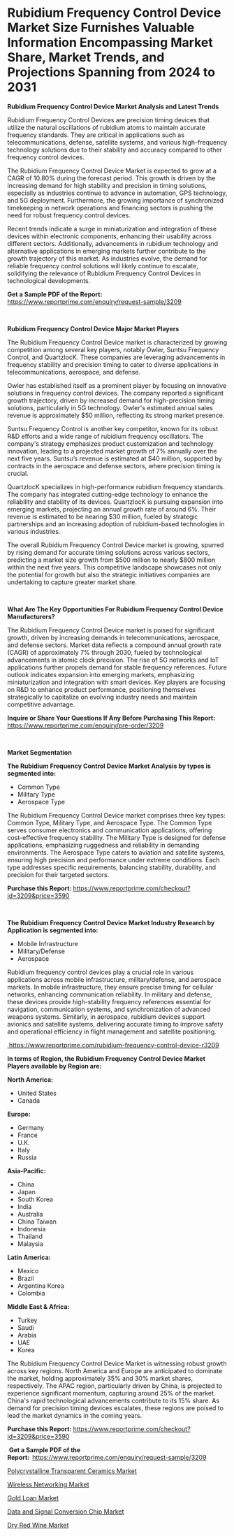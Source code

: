 <p><h1>Rubidium Frequency Control Device Market Size Furnishes Valuable Information Encompassing Market Share, Market Trends, and Projections Spanning from 2024 to 2031</h1></p><p><strong>Rubidium Frequency Control Device Market Analysis and Latest Trends</strong></p>
<p><p>Rubidium Frequency Control Devices are precision timing devices that utilize the natural oscillations of rubidium atoms to maintain accurate frequency standards. They are critical in applications such as telecommunications, defense, satellite systems, and various high-frequency technology solutions due to their stability and accuracy compared to other frequency control devices.</p><p>The Rubidium Frequency Control Device Market is expected to grow at a CAGR of 10.80% during the forecast period. This growth is driven by the increasing demand for high stability and precision in timing solutions, especially as industries continue to advance in automation, GPS technology, and 5G deployment. Furthermore, the growing importance of synchronized timekeeping in network operations and financing sectors is pushing the need for robust frequency control devices.</p><p>Recent trends indicate a surge in miniaturization and integration of these devices within electronic components, enhancing their usability across different sectors. Additionally, advancements in rubidium technology and alternative applications in emerging markets further contribute to the growth trajectory of this market. As industries evolve, the demand for reliable frequency control solutions will likely continue to escalate, solidifying the relevance of Rubidium Frequency Control Devices in technological developments.</p></p>
<p><strong>Get a Sample PDF of the Report:&nbsp;</strong> <a href="https://www.reportprime.com/enquiry/request-sample/3209?utm_campaign=12&utm_medium=2&utm_source=Github&utm_content=ia&utm_term=15112024&utm_id=rubidium-frequency-control-device">https://www.reportprime.com/enquiry/request-sample/3209</a></p>
<p>&nbsp;</p>
<p><strong>Rubidium Frequency Control Device Major Market Players</strong></p>
<p><p>The Rubidium Frequency Control Device market is characterized by growing competition among several key players, notably Owler, Suntsu Frequency Control, and QuartzlocK. These companies are leveraging advancements in frequency stability and precision timing to cater to diverse applications in telecommunications, aerospace, and defense.</p><p>Owler has established itself as a prominent player by focusing on innovative solutions in frequency control devices. The company reported a significant growth trajectory, driven by increased demand for high-precision timing solutions, particularly in 5G technology. Owler's estimated annual sales revenue is approximately $50 million, reflecting its strong market presence.</p><p>Suntsu Frequency Control is another key competitor, known for its robust R&D efforts and a wide range of rubidium frequency oscillators. The company's strategy emphasizes product customization and technology innovation, leading to a projected market growth of 7% annually over the next five years. Suntsu’s revenue is estimated at $40 million, supported by contracts in the aerospace and defense sectors, where precision timing is crucial.</p><p>QuartzlocK specializes in high-performance rubidium frequency standards. The company has integrated cutting-edge technology to enhance the reliability and stability of its devices. QuartzlocK is pursuing expansion into emerging markets, projecting an annual growth rate of around 6%. Their revenue is estimated to be nearing $30 million, fueled by strategic partnerships and an increasing adoption of rubidium-based technologies in various industries.</p><p>The overall Rubidium Frequency Control Device market is growing, spurred by rising demand for accurate timing solutions across various sectors, predicting a market size growth from $500 million to nearly $800 million within the next five years. This competitive landscape showcases not only the potential for growth but also the strategic initiatives companies are undertaking to capture greater market share.</p></p>
<p>&nbsp;</p>
<p><strong>What Are The Key Opportunities For Rubidium Frequency Control Device Manufacturers?</strong></p>
<p><p>The Rubidium Frequency Control Device market is poised for significant growth, driven by increasing demands in telecommunications, aerospace, and defense sectors. Market data reflects a compound annual growth rate (CAGR) of approximately 7% through 2030, fueled by technological advancements in atomic clock precision. The rise of 5G networks and IoT applications further propels demand for stable frequency references. Future outlook indicates expansion into emerging markets, emphasizing miniaturization and integration with smart devices. Key players are focusing on R&D to enhance product performance, positioning themselves strategically to capitalize on evolving industry needs and maintain competitive advantage.</p></p>
<p><strong>Inquire or Share Your Questions If Any Before Purchasing This Report:</strong> <a href="https://www.reportprime.com/enquiry/pre-order/3209?utm_campaign=12&utm_medium=2&utm_source=Github&utm_content=ia&utm_term=15112024&utm_id=rubidium-frequency-control-device">https://www.reportprime.com/enquiry/pre-order/3209</a></p>
<p>&nbsp;</p>
<p><strong>Market Segmentation</strong></p>
<p><strong>The Rubidium Frequency Control Device Market Analysis by types is segmented into:</strong></p>
<p><ul><li>Common Type</li><li>Military Type</li><li>Aerospace Type</li></ul></p>
<p><p>The Rubidium Frequency Control Device market comprises three key types: Common Type, Military Type, and Aerospace Type. The Common Type serves consumer electronics and communication applications, offering cost-effective frequency stability. The Military Type is designed for defense applications, emphasizing ruggedness and reliability in demanding environments. The Aerospace Type caters to aviation and satellite systems, ensuring high precision and performance under extreme conditions. Each type addresses specific requirements, balancing stability, durability, and precision for their targeted sectors.</p></p>
<p><strong>Purchase this Report:&nbsp;</strong><a href="https://www.reportprime.com/checkout?id=3209&price=3590&utm_campaign=12&utm_medium=2&utm_source=Github&utm_content=ia&utm_term=15112024&utm_id=rubidium-frequency-control-device">https://www.reportprime.com/checkout?id=3209&price=3590</a></p>
<p>&nbsp;</p>
<p><strong>The Rubidium Frequency Control Device Market Industry Research by Application is segmented into:</strong></p>
<p><ul><li>Mobile Infrastructure</li><li>Military/Defense</li><li>Aerospace</li></ul></p>
<p><p>Rubidium frequency control devices play a crucial role in various applications across mobile infrastructure, military/defense, and aerospace markets. In mobile infrastructure, they ensure precise timing for cellular networks, enhancing communication reliability. In military and defense, these devices provide high-stability frequency references essential for navigation, communication systems, and synchronization of advanced weapons systems. Similarly, in aerospace, rubidium devices support avionics and satellite systems, delivering accurate timing to improve safety and operational efficiency in flight management and satellite positioning.</p></p>
<p><a href="https://www.reportprime.com/rubidium-frequency-control-device-r3209?utm_campaign=12&utm_medium=2&utm_source=Github&utm_content=ia&utm_term=15112024&utm_id=rubidium-frequency-control-device">&nbsp;https://www.reportprime.com/rubidium-frequency-control-device-r3209</a></p>
<p><strong>In terms of Region, the Rubidium Frequency Control Device Market Players available by Region are:</strong></p>
<p>
    <p> <strong> North America: </strong>
        <ul>
            <li>United States</li>
            <li>Canada</li>
        </ul>
        </p> 
    <p> <strong> Europe: </strong>
        <ul>
            <li>Germany</li>
            <li>France</li>
            <li>U.K.</li>
            <li>Italy</li>
            <li>Russia</li>
        </ul>
        </p> 
    <p> <strong> Asia-Pacific: </strong>
        <ul>
            <li>China</li>
            <li>Japan</li>
            <li>South Korea</li>
            <li>India</li>
            <li>Australia</li>
            <li>China Taiwan</li>
            <li>Indonesia</li>
            <li>Thailand</li>
            <li>Malaysia</li>
        </ul>
        </p> 
    <p> <strong> Latin America: </strong>
        <ul>
            <li>Mexico</li>
            <li>Brazil</li>
            <li>Argentina Korea</li>
            <li>Colombia</li>
        </ul>
        </p> 
    <p> <strong> Middle East & Africa: </strong>
        <ul>
            <li>Turkey</li>
            <li>Saudi</li>
            <li>Arabia</li>
            <li>UAE</li>
            <li>Korea</li>
        </ul>
    </p>
    </p>
<p><p>The Rubidium Frequency Control Device Market is witnessing robust growth across key regions. North America and Europe are anticipated to dominate the market, holding approximately 35% and 30% market shares, respectively. The APAC region, particularly driven by China, is projected to experience significant momentum, capturing around 25% of the market. China's rapid technological advancements contribute to its 15% share. As demand for precision timing devices escalates, these regions are poised to lead the market dynamics in the coming years.</p></p>
<p><strong>Purchase this Report: </strong><a href="https://www.reportprime.com/checkout?id=3209&price=3590&utm_campaign=12&utm_medium=2&utm_source=Github&utm_content=ia&utm_term=15112024&utm_id=rubidium-frequency-control-device">https://www.reportprime.com/checkout?id=3209&price=3590</a></p>
<p>&nbsp;<strong>Get a Sample PDF of the Report:&nbsp;&nbsp;</strong><a href="https://www.reportprime.com/enquiry/request-sample/3209?utm_campaign=12&utm_medium=2&utm_source=Github&utm_content=ia&utm_term=15112024&utm_id=rubidium-frequency-control-device">https://www.reportprime.com/enquiry/request-sample/3209</a></p>
<p><strong></strong></p>
<p><p><a href="https://github.com/AbbasMahmud554/Market-Research-Report-List-1/blob/main/polycrystalline-transparent-ceramics-market.md?utm_campaign=12&utm_medium=2&utm_source=Github&utm_content=ia&utm_term=15112024&utm_id=rubidium-frequency-control-device">Polycrystalline Transparent Ceramics Market</a></p><p><a href="https://issuu.com/reportprime-2/docs/wireless-networking-market-size-203_788b0983b83f49?utm_campaign=12&utm_medium=2&utm_source=Github&utm_content=ia&utm_term=15112024&utm_id=rubidium-frequency-control-device">Wireless Networking Market</a></p><p><a href="https://issuu.com/reportprime-2/docs/gold-loan-market-size-2030.pptx_2674854b7f4340?utm_campaign=12&utm_medium=2&utm_source=Github&utm_content=ia&utm_term=15112024&utm_id=rubidium-frequency-control-device">Gold Loan Market</a></p><p><a href="https://github.com/JakirUddin511/Market-Research-Report-List-1/blob/main/data-and-signal-conversion-chip-market.md?utm_campaign=12&utm_medium=2&utm_source=Github&utm_content=ia&utm_term=15112024&utm_id=rubidium-frequency-control-device">Data and Signal Conversion Chip Market</a></p><p><a href="https://www.linkedin.com/pulse/dry-red-wine-industry-insights-report-analyzing-market-trends-ymznf?utm_campaign=12&utm_medium=2&utm_source=Github&utm_content=ia&utm_term=15112024&utm_id=rubidium-frequency-control-device">Dry Red Wine Market</a></p></p>